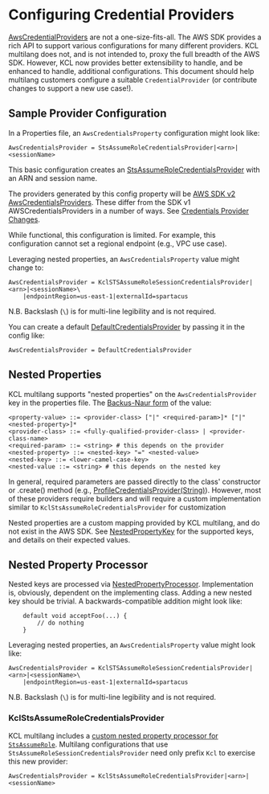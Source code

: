 # Configuring Credential Providers

[AwsCredentialProviders][aws-credentials-provider] are not a one-size-fits-all.
The AWS SDK provides a rich API to support various configurations for many different providers.
KCL multilang does not, and is not intended to, proxy the full breadth of the AWS SDK.
However, KCL now provides better extensibility to handle, and be enhanced to handle, additional configurations.
This document should help multilang customers configure a suitable `CredentialProvider` (or contribute changes to support a new use case!).

## Sample Provider Configuration

In a Properties file, an `AwsCredentialsProperty` configuration might look like:
```
AwsCredentialsProvider = StsAssumeRoleCredentialsProvider|<arn>|<sessionName> 
```
This basic configuration creates an [StsAssumeRoleCredentialsProvider][sts-assume-provider] with an ARN and session name.

The providers generated by this config property will be [AWS SDK v2 AwsCredentialsProviders][aws-credentials-provider].
These differ from the SDK v1 AWSCredentialsProviders in a number of ways. See [Credentials Provider Changes][credentials-provider-changes].

While functional, this configuration is limited.
For example, this configuration cannot set a regional endpoint (e.g., VPC use case).

Leveraging nested properties, an `AwsCredentialsProperty` value might change to:
```
AwsCredentialsProvider = KclSTSAssumeRoleSessionCredentialsProvider|<arn>|<sessionName>\
    |endpointRegion=us-east-1|externalId=spartacus
```
N.B. Backslash (`\`) is for multi-line legibility and is not required.

You can create a default [DefaultCredentialsProvider][default-credentials-provider] by passing it in the config like:
```
AwsCredentialsProvider = DefaultCredentialsProvider
```

## Nested Properties

KCL multilang supports "nested properties" on the `AwsCredentialsProvider` key in the properties file.
The [Backus-Naur form][bnf] of the value:
```
<property-value> ::= <provider-class> ["|" <required-param>]* ["|" <nested-property>]*
<provider-class> ::= <fully-qualified-provider-class> | <provider-class-name>
<required-param> ::= <string> # this depends on the provider
<nested-property> ::= <nested-key> "=" <nested-value>
<nested-key> ::= <lower-camel-case-key>
<nested-value ::= <string> # this depends on the nested key
```

In general, required parameters are passed directly to the class' constructor or .create() method
(e.g., [ProfileCredentialsProvider(String)][profile-credentials-provider-create]). However, most of these providers
require builders and will require a custom implementation similar to `KclStsAssumeRoleCredentialsProvider` for customization

Nested properties are a custom mapping provided by KCL multilang, and do not exist in the AWS SDK.
See [NestedPropertyKey][nested-property-key] for the supported keys, and details on their expected values.

## Nested Property Processor

Nested keys are processed via [NestedPropertyProcessor][nested-property-processor].
Implementation is, obviously, dependent on the implementing class.
Adding a new nested key should be trivial.
A backwards-compatible addition might look like:
```
    default void acceptFoo(...) {
        // do nothing
    }
```

Leveraging nested properties, an `AwsCredentialsProperty` value might look like:
```
AwsCredentialsProvider = KclSTSAssumeRoleSessionCredentialsProvider|<arn>|<sessionName>\
    |endpointRegion=us-east-1|externalId=spartacus
```

N.B. Backslash (`\`) is for multi-line legibility and is not required.
### KclStsAssumeRoleCredentialsProvider

KCL multilang includes a [custom nested property processor for `StsAssumeRole`][kcl-sts-provider].
Multilang configurations that use `StsAssumeRoleSessionCredentialsProvider` need only prefix `Kcl` to exercise this new provider:
```
AwsCredentialsProvider = KclStsAssumeRoleCredentialsProvider|<arn>|<sessionName>
```

[aws-credentials-provider]: https://sdk.amazonaws.com/java/api/latest/software/amazon/awssdk/auth/credentials/AwsCredentialsProvider.html
[bnf]: https://en.wikipedia.org/wiki/Backus%E2%80%93Naur_form
[kcl-sts-provider]: /amazon-kinesis-client-multilang/src/main/java/software/amazon/kinesis/multilang/auth/KclStsAssumeRoleCredentialsProvider.java
[nested-property-key]: /amazon-kinesis-client-multilang/src/main/java/software/amazon/kinesis/multilang/NestedPropertyKey.java
[nested-property-processor]: /amazon-kinesis-client-multilang/src/main/java/software/amazon/kinesis/multilang/NestedPropertyProcessor.java
[sts-assume-provider]: https://sdk.amazonaws.com/java/api/latest/software/amazon/awssdk/services/sts/auth/StsAssumeRoleCredentialsProvider.html
[profile-credentials-provider-create]: https://sdk.amazonaws.com/java/api/latest/software/amazon/awssdk/auth/credentials/ProfileCredentialsProvider.html#create(java.lang.String)
[default-credentials-provider]: https://sdk.amazonaws.com/java/api/latest/software/amazon/awssdk/auth/credentials/DefaultCredentialsProvider.html
[credentials-provider-changes]: https://docs.aws.amazon.com/sdk-for-java/latest/developer-guide/migration-client-credentials.html
